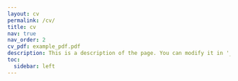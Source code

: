 ```yaml
---
layout: cv
permalink: /cv/
title: cv
nav: true
nav_order: 2
cv_pdf: example_pdf.pdf
description: This is a description of the page. You can modify it in '_pages/cv.md'. You can also change or remove the top pdf download button.
toc:
  sidebar: left
---
```

